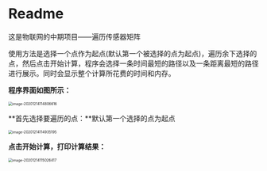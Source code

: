# Readme

这是物联网的中期项目——遍历传感器矩阵

使用方法是选择一个点作为起点(默认第一个被选择的点为起点)，遍历余下选择的点，然后点击开始计算，程序会选择一条时间最短的路径以及一条距离最短的路径进行展示。同时会显示整个计算所花费的时间和内存。

**程序界面如图所示：**

<img src="C:\Users\Lernbarch\AppData\Roaming\Typora\typora-user-images\image-20201214114806616.png" alt="image-20201214114806616" style="zoom:50%;" />

**首先选择要遍历的点：**默认第一个选择的点为起点

<img src="C:\Users\Lernbarch\AppData\Roaming\Typora\typora-user-images\image-20201214114935195.png" alt="image-20201214114935195" style="zoom:50%;" />

**点击开始计算，打印计算结果：**

<img src="C:\Users\Lernbarch\AppData\Roaming\Typora\typora-user-images\image-20201214115026417.png" alt="image-20201214115026417" style="zoom:50%;" />